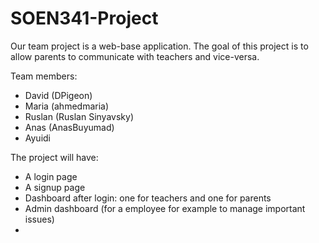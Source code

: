 # SOEN341-Project
Our team project is a web-base application. 
The goal of this project is to allow parents to communicate with teachers and vice-versa.

Team members:

- David (DPigeon)
- Maria (ahmedmaria)
- Ruslan (Ruslan Sinyavsky)
- Anas (AnasBuyumad)
- Ayuidi

The project will have:

- A login page
- A signup page
- Dashboard after login: one for teachers and one for parents
- Admin dashboard (for a employee for example to manage important issues)
-
